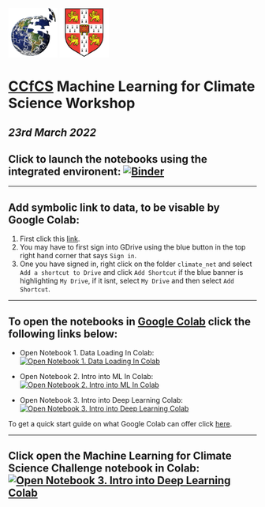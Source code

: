 <p float="left">
  <img src="climate_net/img/CCfCS.png" width="100" />
  <img src="climate_net/img/cam.png" width="100" />
</p>

# [CCfCS](https://www.climatescience.cam.ac.uk) Machine Learning for Climate Science Workshop
## *23rd March 2022*

<body>

## Click to launch the notebooks using the integrated environent: [![Binder](https://mybinder.org/badge_logo.svg)](https://mybinder.org/v2/gh/Ira-Shokar/CCFCS-Machine-Learning-Workshop/HEAD)

---

## Add symbolic link to data, to be visable by Google Colab:

1. First click this [link](https://drive.google.com/drive/folders/1mk7xIuzHHqcTnIxn9_AqmywArVoBW6gJ?usp=sharing). 
2. You may have to first sign into GDrive using the blue button in the top right hand corner that says `Sign in`. 
3. One you have signed in, right click on the folder `climate_net` and select `Add a shortcut to Drive` and click `Add Shortcut` if the blue banner is highlighting `My Drive`, if it isnt, select `My Drive` and then select `Add Shortcut`.

---

## To open the notebooks in [Google Colab](https://colab.research.google.com/?utm_source=scs-index) click the following links below:

- Open Notebook 1. Data Loading In Colab: [![Open Notebook 1. Data Loading In Colab](https://colab.research.google.com/assets/colab-badge.svg)](https://colab.research.google.com/github/Ira-Shokar/CCFCS-Machine-Learning-Workshop/blob/main/1_Data_Loading.ipynb)

- Open Notebook 2. Intro into ML In Colab: [![Open Notebook 2. Intro into ML In Colab](https://colab.research.google.com/assets/colab-badge.svg)](https://colab.research.google.com/github/Ira-Shokar/CCFCS-Machine-Learning-Workshop/blob/main/2_Intro_to_ML.ipynb)

- Open Notebook 3. Intro into Deep Learning Colab: [![Open Notebook 3. Intro into Deep Learning Colab](https://colab.research.google.com/assets/colab-badge.svg)](https://colab.research.google.com/github/Ira-Shokar/CCFCS-Machine-Learning-Workshop/blob/main/3_Deep_Learning.ipynb)

To get a quick start guide on what Google Colab can offer click [here](https://colab.research.google.com/?utm_source=scs-index).

---

## Click open the Machine Learning for Climate Science Challenge notebook in Colab: [![Open Notebook 3. Intro into Deep Learning Colab](https://colab.research.google.com/assets/colab-badge.svg)](https://colab.research.google.com/github/googlecolab/colabtools/blob/main/notebooks/4_ML_Challenge.ipynb)

</body>